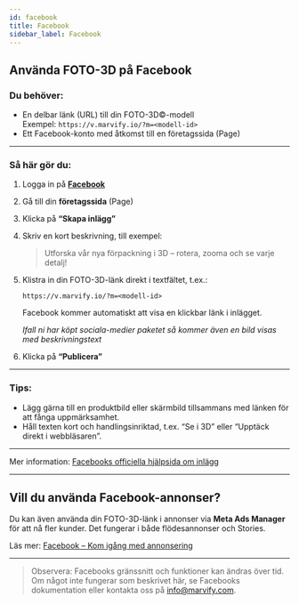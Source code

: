 ```yaml
---
id: facebook
title: Facebook
sidebar_label: Facebook
---
```

## Använda FOTO-3D på Facebook

### Du behöver:
- En delbar länk (URL) till din FOTO-3D©-modell  
  Exempel: `https://v.marvify.io/?m=<modell-id>`
- Ett Facebook-konto med åtkomst till en företagssida (Page)

---

### Så här gör du:

1. Logga in på **[Facebook](https://www.facebook.com/)**
2. Gå till din **företagssida** (Page)
3. Klicka på **“Skapa inlägg”**
4. Skriv en kort beskrivning, till exempel:
   > Utforska vår nya förpackning i 3D – rotera, zooma och se varje detalj!
5. Klistra in din FOTO-3D-länk direkt i textfältet, t.ex.:
   ```
   https://v.marvify.io/?m=<modell-id>
   ```
   Facebook kommer automatiskt att visa en klickbar länk i inlägget.

   *Ifall ni har köpt sociala-medier paketet så kommer även en bild visas med beskrivningstext*
6. Klicka på **“Publicera”**

---

### Tips:
- Lägg gärna till en produktbild eller skärmbild tillsammans med länken för att fånga uppmärksamhet.
- Håll texten kort och handlingsinriktad, t.ex. “Se i 3D” eller “Upptäck direkt i webbläsaren”.

---

Mer information: [Facebooks officiella hjälpsida om inlägg](https://www.facebook.com/help/333140160100643)

---

## Vill du använda Facebook-annonser?

Du kan även använda din FOTO-3D-länk i annonser via **Meta Ads Manager** för att nå fler kunder. Det fungerar i både flödesannonser och Stories.

Läs mer: [Facebook – Kom igång med annonsering](https://www.facebook.com/business/tools/ads-manager/get-started)

---

> Observera: Facebooks gränssnitt och funktioner kan ändras över tid. Om något inte fungerar som beskrivet här, se Facebooks dokumentation eller kontakta oss på [info@marvify.com](mailto:info@marvify.com).
